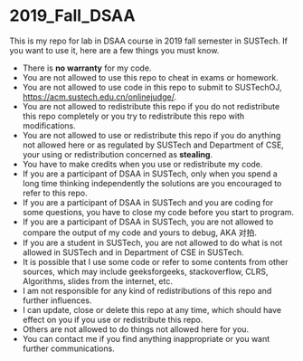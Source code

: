 # 2019_Fall_DSAA
This is my repo for lab in DSAA course in 2019 fall semester in SUSTech. If you want to use it, here are a few things you must know.

- There is **no warranty** for my code.
- You are not allowed to use this repo to cheat in exams or homework.
- You are not allowed to use code in this repo to submit to SUSTechOJ, https://acm.sustech.edu.cn/onlinejudge/.
- You are not allowed to redistribute this repo if you do not redistribute this repo completely or you try to redistribute this repo with modifications.
- You are not allowed to use or redistribute this repo if you do anything not allowed here or as regulated by SUSTech and Department of CSE, your using or redistribution concerned as **stealing**.
- You have to make credits when you use or redistribute my code.
- If you are a participant of DSAA in SUSTech, only when you spend a long time thinking independently the solutions are you encouraged to refer to this repo.
- If you are a participant of DSAA in SUSTech and you are coding for some questions, you have to close my code before you start to program.
- If you are a participant of DSAA in SUSTech, you are not allowed to compare the output of my code and yours to debug, AKA 对拍.
- If you are a student in SUSTech, you are not allowed to do what is not allowed in SUSTech and in Department of CSE in SUSTech.
- It is possible that I use some code or refer to some contents from other sources, which may include geeksforgeeks, stackoverflow, CLRS, Algorithms, slides from the internet, etc.
- I am not responsible for any kind of redistributions of this repo and further influences.
- I can update, close or delete this repo at any time, which should have effect on you if you use or redistribute this repo.
- Others are not allowed to do things not allowed here for you.
- You can contact me if you find anything inappropriate or you want further communications.
